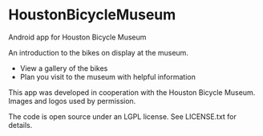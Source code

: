 # HoustonBicycleMuseum
Android app for Houston Bicycle Museum

An introduction to the bikes on display at the museum.
 * View a gallery of the bikes
 * Plan you visit to the museum with helpful information

This app was developed in cooperation with the Houston Bicycle Museum. Images and logos used by permission.

The code is open source under an LGPL license.  See LICENSE.txt for details.
